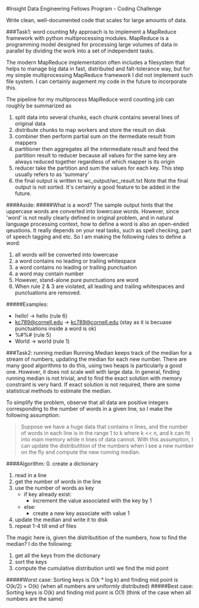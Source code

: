 #Insight Data Engineering Fellows Program - Coding Challenge

Write clean, well-documented code that scales for large amounts of data.

###Task1: word counting
My approach is to implement a MapReduce framework with python multiprocessing modules.
MapReduce is a programming model designed for processing large volumes of data in parallel by dividing the work into a set of independent tasks.

The modern MapReduce implementation often includes a filesystem that helps to manage big data in fast, distributed and falt-tolerance way, but for my simple multiprocessing MapReduce framework I did not implement such file system. I can certainly augement my code in the future to incorporate this.

The pipeline for my multiprocess MapReduce word counting job can roughly be summarized as

1. split data into several chunks, each chunk contains several lines of original data
2. distribute chunks to map workers and store the result on disk
3. combiner then perform partial sum on the itermediate result from mappers
4. partitioner then aggregates all the intermediate result and feed the partition result to reducer because all values for the same key are always reduced together regardless of which mapper is its origin
5. reducer take the partition and sum the values for each key. This step usually refers to as 'summary'
6. the final output is written to wc_output/wc_result.txt
Note that the final output is not sorted. It's certainly a good feature to be added in the future.

####Aside:
#####What is a word?
The sample output hints that the uppercase words are converted into lowercase words. However, since 'word' is not really clearly defined in original problem, and in natural language processing context, how to define a word is also an open-ended qeustions. It really depends on your real tasks, such as spell checking, part of speech tagging and etc. So I am making the following rules to define a word:

1. all words will be converted into lowercase
2. a word contains no leading or trailing whitespace
3. a word contains no leading or trailing punctuation
4. a word may contain number
5. However, stand-alone pure punctuations are word
6. When rule 2 & 3 are violated, all leading and trailing whitespaces and punctuations are removed.

#####Examples:
- hello! -> hello (rule 6)
- kc789@cornell.edu -> kc789@cornell.edu (stay as it is becuase punctuations inside a word is ok)
- %#$%# -> %#$%# (rule 5)
- World -> world (rule 1)

###Task2: running median
Running Median keeps track of the median for a stream of numbers, updating the median for each new number.
There are many good algorithms to do this, using two heaps is particularly a good one. However, it does not scale well with large data. In general, finding running median is not trivial, and to find the exact solution with memory constraint is very hard. If exact solution is not required, there are some statistical methods to estimate the median.

To simplify the problem, observe that all data are positive integers corresponding to the number of words in a given line, so I make the following assumption:
>Suppose we have a huge data that contains n lines, and the number of words in each line is in the range 1 to k where k << n, and k can fit into main memory while n lines of data cannot.
With this assumption, I can update the distributition of the numbers when I see a new number on the fly and compute the new running median.

####Algorithm:
0. create a dictionary
1. read in a line
2. get the number of words in the line
3. use the number of words as key
   - if key already exist:
      - increment the value associated with the key by 1
   - else:
      - create a new key associate with value 1
4. update the median and write it to disk
5. repeat 1-4 till end of files

The magic here is, given the distributition of the numbers, how to find the median?
I do the following:

1. get all the keys from the dictionary
2. sort the keys
3. compute the cumulative distribution until we find the mid point

#####Worst case:
Sorting keys is O(k * log k) and finding mid point is O(k/2) = O(k) (when all numbers are uniformly distributed)
#####Best case:
Sorting keys is O(k) and finding mid point is O(1) (think of the case when all numbers are the same)
